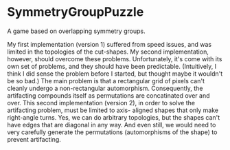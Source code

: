 # SymmetryGroupPuzzle

A game based on overlapping symmetry groups.

My first implementation (version 1) suffered from speed issues, and was
limited in the topologies of the cut-shapes.  My second implementation,
however, should overcome these problems.  Unfortunately, it's come with
its own set of problems, and they should have been predictable.  (Intuitively,
I think I did sense the problem before I started, but thought maybe it wouldn't
be so bad.)  The main problem is that a rectangular grid of pixels can't cleanly
undergo a non-rectangular automorphism.  Consequently, the artifacting compounds
itself as permutations are concatinated over and over.  This second implementation
(version 2), in order to solve the artifacting problem, must be limited to axis-
aligned shapes that only make right-angle turns.  Yes, we can do arbitrary topologies,
but the shapes can't have edges that are diagonal in any way.  And even still, we
would need to very carefully generate the permutations (automorphisms of the shape)
to prevent artifacting.
